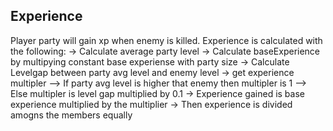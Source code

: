 ## Experience

Player party will gain xp when enemy is killed.
Experience is calculated with the following:
-> Calculate average party level
-> Calculate baseExperience by multipying constant base experiense with party size
-> Calculate Levelgap between party avg level and enemy level
-> get experience multipler
--> If party avg level is higher that enemy then multipler is 1
--> Else multipler is level gap multiplied by 0.1
-> Experience gained is base experience multiplied by the multiplier
-> Then experience is divided amogns the members equally

